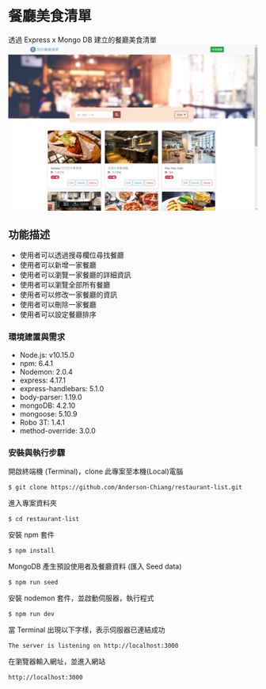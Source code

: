 # 餐廳美食清單
透過 Express x Mongo DB 建立的餐廳美食清單
![](/restaurantListRefactor.png)
## 功能描述
- 使用者可以透過搜尋欄位尋找餐廳
- 使用者可以新增一家餐廳
- 使用者可以瀏覽一家餐廳的詳細資訊
- 使用者可以瀏覽全部所有餐廳
- 使用者可以修改一家餐廳的資訊
- 使用者可以刪除一家餐廳
- 使用者可以設定餐廳排序
### 環境建置與需求
* Node.js: v10.15.0
* npm: 6.4.1
* Nodemon: 2.0.4
* express: 4.17.1
* express-handlebars: 5.1.0
* body-parser: 1.19.0
* mongoDB: 4.2.10
* mongoose: 5.10.9
* Robo 3T: 1.4.1
* method-override: 3.0.0
### 安裝與執行步驟
開啟終端機 (Terminal)，clone 此專案至本機(Local)電腦
```
$ git clone https://github.com/Anderson-Chiang/restaurant-list.git
```

進入專案資料夾
```
$ cd restaurant-list
```

安裝 npm 套件
```
$ npm install
```

MongoDB 產生預設使用者及餐廳資料 (匯入 Seed data)
```
$ npm run seed
```

安裝 nodemon 套件，並啟動伺服器，執行程式
```
$ npm run dev
```

當 Terminal 出現以下字樣，表示伺服器已連結成功
```
The server is listening on http://localhost:3000
```

在瀏覽器輸入網址，並進入網站
```
http://localhost:3000
```